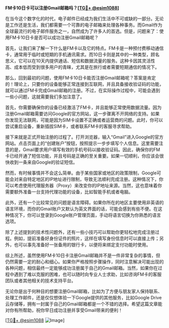 **FM卡10日卡可以注册Gmail邮箱吗？[[TG💪+ @esim1088](https://t.me/s/esim1088)]**

在当今这个数字化的时代，电子邮件已经成为我们生活中不可或缺的一部分。无论是工作还是生活，我们都需要一个可靠的电子邮箱来处理各种事务。而Gmail作为全球最流行的电子邮件服务之一，自然成为了许多人的首选。但是，问题来了：使用FM卡10日卡是否可以成功注册Gmail邮箱呢？

首先，让我们来了解一下什么是FM卡以及它的特点。FM卡是一种预付费移动通信卡，通常用于临时或短期的手机通讯需求。而10日卡则是其中的一种类型，顾名思义，它可以在10天内提供通话、短信和数据流量的服务。这种卡因其灵活性高、成本低而受到很多用户的青睐，尤其是在旅行或者需要短期通信的情况下。

那么，回到最初的问题，使用FM卡10日卡能否注册Gmail邮箱呢？答案是肯定的！理论上，只要你的设备能够正常连接到互联网，并且具备接收验证码的功能，就可以通过FM卡完成Gmail邮箱的注册。不过，在实际操作过程中，可能会遇到一些小问题，这就需要我们多加注意了。

首先，你需要确保你的设备已经激活了FM卡，并且能够正常使用数据流量。因为注册Gmail邮箱需要访问Google的官方网站，这一步骤离不开网络的支持。如果你发现无法联网，可能是因为SIM卡设置不正确或者运营商的问题。此时，你可以尝试重启设备，重新插拔SIM卡，或者联系FM卡的客服寻求帮助。

接下来就是正式开始注册的过程了。打开浏览器，输入“Gmail”进入Google的官方网站。点击页面上的“创建账户”按钮，按照提示一步步填写个人信息。这里需要注意的是，Gmail要求用户填写有效的手机号码以接收验证码。因此，确保你的FM卡已经开通了短信功能，并且号码是正确的至关重要。如果一切顺利，你应该会很快收到一条来自Google的验证短信。

然而，有时候事情并不会这么简单。由于某些国家或地区的政策限制，Google可能会对来自特定地区的IP地址进行限制，导致无法顺利完成注册。这种情况下，你可以考虑使用代理服务器（Proxy）来改变你的IP地址来源。当然，这也意味着你需要额外准备一台支持代理功能的设备，比如智能手机或者电脑。

此外，还有一个比较常见的问题是语言障碍。如果你所在的地区主要使用非英语的语言环境，而你的Gmail账户又默认为英文界面的话，可能会感到有些不便。在这种情况下，你可以登录到Google账户管理页面，手动将语言切换为你熟悉的语言选项。

除了上述提到的技术性问题外，还有一些小技巧可以帮助你更轻松地完成注册过程。例如，提前准备好身份证件的照片，这样在填写身份信息时可以直接上传；另外，也可以事先准备好一张备用的银行卡，以便将来绑定支付功能时使用。

综上所述，虽然使用FM卡10日卡注册Gmail邮箱并不是一件非常复杂的事情，但仍然需要一定的耐心和细心。如果你严格按照步骤操作，同时注意解决可能出现的各种问题，相信最终一定能够成功注册属于自己的Gmail邮箱。当然，如果你在过程中遇到了难以克服的困难，也可以随时向专业人士求助，比如咨询FM卡的客服团队或者其他相关的技术支持平台。

无论你是出于何种目的想要注册Gmail邮箱，比如为了方便与朋友家人保持联系、处理工作邮件，还是仅仅想体验一下Google提供的其他服务，比如Google Drive云存储等，拥有一封属于自己的Gmail邮箱都是一个不错的选择。希望这篇文章能对你有所帮助，祝你早日成功注册并享受Gmail带来的便利！

[[TG💪+ @esim1088](https://t.me/s/esim1088) ![Image](https://i.postimg.cc/4NQfJmqS/Snipaste-2025-05-13-00-14-12.png)]